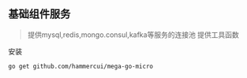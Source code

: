 ## 基础组件服务
>提供mysql,redis,mongo.consul,kafka等服务的连接池
>提供工具函数

安装
```
go get github.com/hammercui/mega-go-micro
```